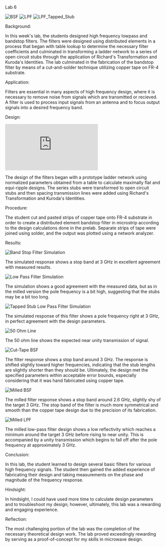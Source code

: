 Lab 6

![BSF](https://github.com/CourseReps/ECEN452-Spring2016/blob/master/Students/derekjanak/Lab6/BSF_Shot.PNG)
![LPF](https://github.com/CourseReps/ECEN452-Spring2016/blob/master/Students/derekjanak/Lab6/LPF.PNG)
![LPF_Tapped_Stub](https://github.com/CourseReps/ECEN452-Spring2016/blob/master/Students/derekjanak/Lab6/LPF_Tapped_Stub.PNG)

Background:

In this week's lab, the students designed high frequency lowpass and bandstop filters.  The filters
were designed using distributed elements in a process that began with table lookup to determine the
necessary filter coefficients and culminated in transforming a ladder network to a series of open
circuit stubs through the application of Richard's Transformation and Kuroda's Identities.  The
lab culminated in the fabrication of the bandstop filter by means of a cut-and-solder technique 
utilizing copper tape on FR-4 substrate.

Application:

Filters are essential in many aspects of high frequency design, where it is necessary to remove noise
from signals which are transmitted or recieved.  A filter is used to process input signals from an
antenna and to focus output signals into a desired frequency band.

Design:

![Filter Calculations](https://github.com/CourseReps/ECEN452-Spring2016/blob/master/Students/derekjanak/Lab_Notebook(Antenna&Filters).pdf)

The design of the filters began with a prototype ladder network using normalized parameters obtained from a table to calculate maximally flat and equi-ripple designs.  The series stubs were transformed to open circuit stubs and then spacing transmission lines were added using Richard's Transformation and Kuroda's Identities.

Procedure:

The student cut and pasted strips of copper tape onto FR-4 substrate in order to create a distributed
element bandstop filter in microstrip according to the design calculations done in the prelab.  Separate
strips of tape were joined using solder, and the output was plotted using a network analyzer. 

Results:

![Band Stop Filter Simulation](https://github.com/CourseReps/ECEN452-Spring2016/blob/master/Students/derekjanak/Lab6/BSF_Sim.png)

The simulated response shows a stop band at 3 GHz in excellent agreement with measured results.

![Low Pass Filter Simulation](https://github.com/CourseReps/ECEN452-Spring2016/blob/master/Students/derekjanak/Lab6/LPF_Sim.png)

The simulation shows a good agreement with the measured data, but as in the milled version the pole frequency is a bit high, suggesting that the stubs may be a bit too long.

![Tapped Stub Low Pass Filter Simulation](https://github.com/CourseReps/ECEN452-Spring2016/blob/master/Students/derekjanak/Lab6/LPF_T_Sim.png)

The simulated response of this filter shows a pole frequency right at 3 GHz, in perfect agreement with the design parameters.

![50 Ohm Line](https://github.com/CourseReps/ECEN452-Spring2016/blob/master/Students/derekjanak/Lab6/Measured_50ohm_Line.png)

The 50 ohm line shows the expected near unity transmission of signal.

![Cut-Tape BSF](https://github.com/CourseReps/ECEN452-Spring2016/blob/master/Students/derekjanak/Lab6/Measured_BSF.png)

The filter response shows a stop band around 3 GHz.  The response is shifted slightly toward higher frequencies, indicating that the stub lengths are slightly shorter than they should be.  Ultimately,  the design met the specified parameters within acceptable error bounds, especially considering that it was hand fabricated using copper tape.

![Milled BSF](https://github.com/CourseReps/ECEN452-Spring2016/blob/master/Students/derekjanak/Lab6/Measured_Milled_BSF.png)

The milled filter response shows a stop band around 2.6 GHz, slightly shy of the target 3 GHz.  The stop band of the filter is much more symmetrical and smooth than the copper tape design due to the precision of its fabrication.

![Milled LPF](https://github.com/CourseReps/ECEN452-Spring2016/blob/master/Students/derekjanak/Lab6/Measured_Milled_LPF.png)

The milled low-pass filter design shows a low reflectivity which reaches a minimum around the target 3 GHz before rising to near unity.  This is accompanied by a unity transmission which begins to fall off after the pole frequency at approximately 3 GHz.

Conclusion:

In this lab, the student learned to design several basic filters for various high frequency signals.
The student then gained the added experience of fabricating their design and taking measurements on
the phase and magnitude of the frequency response.

Hindsight:

In hindsight, I could have used more time to calculate design parameters and to troubleshoot my design;
however, ultimately, this lab was a rewarding and engaging experience.

Reflection:

The most challenging portion of the lab was the completion of the necessary theoretical design work.
The lab proved exceedingly rewarding by serving as a proof-of-concept for my skills in microwave design.
